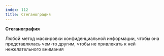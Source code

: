 ```yaml
---
index: 112
title: Стеганография
---
```


**Стеганография**

Любой метод маскировки конфиденциальной информации, чтобы она представлялась чем-то другим, чтобы не привлекать к ней нежелательного внимания

